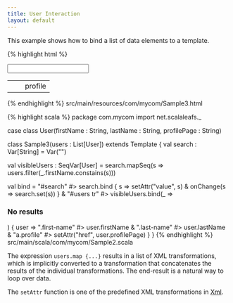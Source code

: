 ```yaml
---
title: User Interaction
layout: default
---
```


This example shows how to bind a list of data elements to a template.

{% highlight html %}
<html>
  <input id="search" type="text"/>
  <table id="users">
    <tr>
      <td><span class="first-name"/></td>
      <td><span class="last-name"/></td>
      <td><a class="profile">profile</a></td>
    </tr>
  </table>
</html>
{% endhighlight %}
<label>src/main/resources/com/mycom/Sample3.html</label>

{% highlight scala %}
package com.mycom
import net.scalaleafs._

case class User(firstName : String, lastName : String, profilePage : String)

class Sample3(users : List[User]) extends Template {
  val search : Var[String] = 
    Var("")
    
  val visibleUsers : SeqVar[User] = 
    search.mapSeq(s => users.filter(_.firstName.constains(s)))

  val bind = 
    "#search" #> search.bind { s => 
      setAttr("value", s) &
      onChange(s => search.set(s))
    } &
    "#users tr" #> visibleUsers.bind(_ => <h3>No results</h3>) { user =>
      ".first-name" #> user.firstName &
      ".last-name" #> user.lastName &
      "a.profile" #> setAttr("href", user.profilePage)
    } 
}
{% endhighlight %}
<label>src/main/scala/com/mycom/Sample2.scala</label>

The expression `users.map {...}` results in a list of XML transformations, which is
implicitly converted to a transformation that concatenates the results of the individual transformations. The end-result is a natural way to loop over data.

The `setAttr` function is one of the predefined XML transformations in [Xml](http://scalaleafs.net/api/index.html#net.scalaleafs.Xml$).
